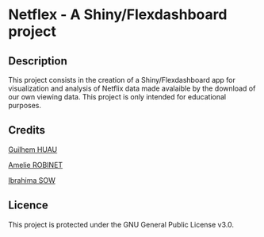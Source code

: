 # Netflex - A Shiny/Flexdashboard project

## Description

This project consists in the creation of a Shiny/Flexdashboard app for visualization and analysis of Netflix data made avalaible by the download of our own viewing data. 
This project is only intended for educational purposes.

## Credits

[Guilhem HUAU](https://github.com/Glastos)

[Amelie ROBINET](https://github.com/ramelie)

[Ibrahima SOW](https://github.com/sow-ibrahima)

## Licence

This project is protected under the GNU General Public License v3.0.
